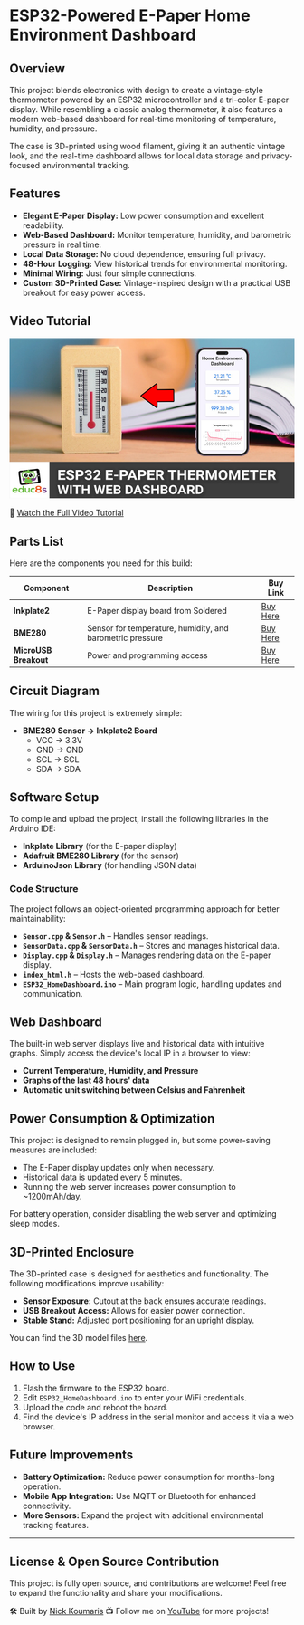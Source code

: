 # ESP32-Powered E-Paper Home Environment Dashboard

## Overview
This project blends electronics with design to create a vintage-style thermometer powered by an ESP32 microcontroller and a tri-color E-paper display. While resembling a classic analog thermometer, it also features a modern web-based dashboard for real-time monitoring of temperature, humidity, and pressure. 

The case is 3D-printed using wood filament, giving it an authentic vintage look, and the real-time dashboard allows for local data storage and privacy-focused environmental tracking.

## Features
- **Elegant E-Paper Display:** Low power consumption and excellent readability.
- **Web-Based Dashboard:** Monitor temperature, humidity, and barometric pressure in real time.
- **Local Data Storage:** No cloud dependence, ensuring full privacy.
- **48-Hour Logging:** View historical trends for environmental monitoring.
- **Minimal Wiring:** Just four simple connections.
- **Custom 3D-Printed Case:** Vintage-inspired design with a practical USB breakout for easy power access.

## Video Tutorial
![ESP32-Powered E-Paper Home Dashboard](preview.jpg)

🎥 [Watch the Full Video Tutorial](https://youtu.be/YOUR_VIDEO_LINK)

## Parts List
Here are the components you need for this build:

| Component | Description | Buy Link |
|-----------|-------------|---------|
| **Inkplate2** | E-Paper display board from Soldered | [Buy Here](https://educ8s.tv/part/Inkplate2) |
| **BME280** | Sensor for temperature, humidity, and barometric pressure | [Buy Here](https://educ8s.tv/part/BME280) |
| **MicroUSB Breakout** | Power and programming access | [Buy Here](https://educ8s.tv/part/MiniUSBBreakout) |

## Circuit Diagram
The wiring for this project is extremely simple:
- **BME280 Sensor → Inkplate2 Board**
  - VCC → 3.3V
  - GND → GND
  - SCL → SCL
  - SDA → SDA

## Software Setup
To compile and upload the project, install the following libraries in the Arduino IDE:
- **Inkplate Library** (for the E-paper display)
- **Adafruit BME280 Library** (for the sensor)
- **ArduinoJson Library** (for handling JSON data)

### Code Structure
The project follows an object-oriented programming approach for better maintainability:
- **`Sensor.cpp` & `Sensor.h`** – Handles sensor readings.
- **`SensorData.cpp` & `SensorData.h`** – Stores and manages historical data.
- **`Display.cpp` & `Display.h`** – Manages rendering data on the E-paper display.
- **`index_html.h`** – Hosts the web-based dashboard.
- **`ESP32_HomeDashboard.ino`** – Main program logic, handling updates and communication.

## Web Dashboard
The built-in web server displays live and historical data with intuitive graphs. Simply access the device's local IP in a browser to view:
- **Current Temperature, Humidity, and Pressure**
- **Graphs of the last 48 hours' data**
- **Automatic unit switching between Celsius and Fahrenheit**

## Power Consumption & Optimization
This project is designed to remain plugged in, but some power-saving measures are included:
- The E-Paper display updates only when necessary.
- Historical data is updated every 5 minutes.
- Running the web server increases power consumption to ~1200mAh/day.

For battery operation, consider disabling the web server and optimizing sleep modes.

## 3D-Printed Enclosure
The 3D-printed case is designed for aesthetics and functionality. The following modifications improve usability:
- **Sensor Exposure:** Cutout at the back ensures accurate readings.
- **USB Breakout Access:** Allows for easier power connection.
- **Stable Stand:** Adjusted port positioning for an upright display.

You can find the 3D model files [here](https://your_link_to_files).

## How to Use
1. Flash the firmware to the ESP32 board.
2. Edit `ESP32_HomeDashboard.ino` to enter your WiFi credentials.
3. Upload the code and reboot the board.
4. Find the device's IP address in the serial monitor and access it via a web browser.

## Future Improvements
- **Battery Optimization:** Reduce power consumption for months-long operation.
- **Mobile App Integration:** Use MQTT or Bluetooth for enhanced connectivity.
- **More Sensors:** Expand the project with additional environmental tracking features.

---

## License & Open Source Contribution
This project is fully open source, and contributions are welcome! Feel free to expand the functionality and share your modifications.

🛠 Built by [Nick Koumaris](https://www.educ8s.tv)
📺 Follow me on [YouTube](https://www.youtube.com/educ8s) for more projects!

